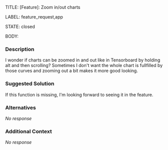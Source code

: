 TITLE:
[Feature]: Zoom in/out charts

LABEL:
feature_request,app

STATE:
closed

BODY:
### Description

I wonder if charts can be zoomed in and out like in Tensorboard by holding alt and then scrolling?
Sometimes I don't want the whole chart is fullfilled by those curves and zooming out a bit makes it more good looking.


### Suggested Solution

If this function is missing, I'm looking forward to seeing it in the feature.

### Alternatives

_No response_

### Additional Context

_No response_

